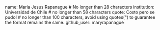name: Maria Jesus Rapanague # No longer than 28 characters
institution: Universidad de Chile # no longer than 58 characters
quote: Costo pero se pudo! # no longer than 100 characters, avoid using quotes(") to guarantee the format remains the same.
github_user: maryrapanague
